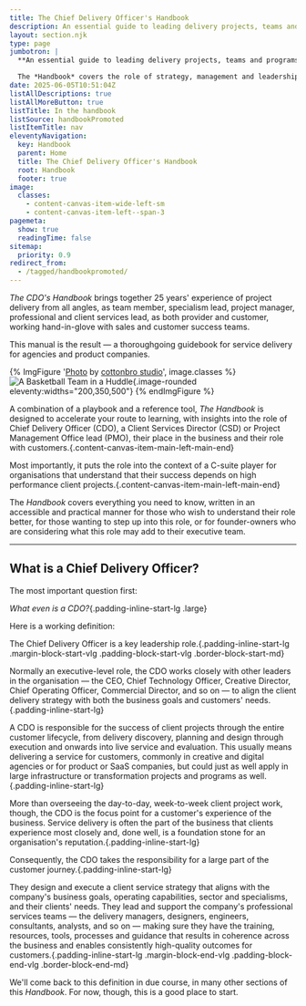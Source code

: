 ```yaml
---
title: The Chief Delivery Officer's Handbook
description: An essential guide to leading delivery projects, teams and programs for agencies and SaaS product companies.
layout: section.njk
type: page
jumbotron: |
  **An essential guide to leading delivery projects, teams and programs for agencies, client service businesses and SaaS product companies, with insights and guidance for professional services directors, client services directors, and other delivery principal roles.**

  The *Handbook* covers the role of strategy, management and leadership for project delivery for clients within the expectations of ambitious organisations. It also covers how the CDO fits in the context of the c-suite, supporting internal and external stakeholders.{.smaller .margin-block-start-vlg}
date: 2025-06-05T10:51:04Z
listAllDescriptions: true
listAllMoreButton: true
listTitle: In the handbook
listSource: handbookPromoted
listItemTitle: nav
eleventyNavigation:
  key: Handbook
  parent: Home
  title: The Chief Delivery Officer's Handbook
  root: Handbook
  footer: true
image:
  classes:
    - content-canvas-item-wide-left-sm
    - content-canvas-item-left--span-3
pagemeta:
  show: true
  readingTime: false
sitemap:
  priority: 0.9
redirect_from:
  - /tagged/handbookpromoted/
---
```


*The CDO's Handbook* brings together 25 years' experience of project delivery from all angles, as team member, specialism lead, project manager, professional and client services lead, as both provider and customer, working hand-in-glove with sales and customer success teams.

This manual is the result — a thoroughgoing guidebook for service delivery for agencies and product companies.

{% ImgFigure '<a href="https://www.pexels.com/photo/a-basketball-team-in-a-huddle-6767008/" target="_blank" rel="noopener">Photo</a> by <a href="https://www.pexels.com/@cottonbro/" target="_blank" rel="noopener">cottonbro studio</a>', image.classes %}
![A Basketball Team in a Huddle](/public/images/source/pexels-cottonbro-6767008.jpg){.image-rounded eleventy:widths="200,350,500"}
{% endImgFigure %}

A combination of a playbook and a reference tool, *The Handbook* is designed to accelerate your route to learning, with insights into the role of Chief Delivery Officer (CDO), a Client Services Director (CSD) or Project Management Office lead (PMO), their place in the business and their role with customers.{.content-canvas-item-main-left-main-end}

Most importantly, it puts the role into the context of a C-suite player for organisations that understand that their success depends on high performance client projects.{.content-canvas-item-main-left-main-end}

The *Handbook* covers everything you need to know, written in an accessible and practical manner for those who wish to understand their role better, for those wanting to step up into this role, or for founder-owners who are considering what this role may add to their executive team.

---

## What is a Chief Delivery Officer?

The most important question first:

*What even is a CDO?*{.padding-inline-start-lg .large}

Here is a working definition:

The Chief Delivery Officer is a key leadership role.{.padding-inline-start-lg .margin-block-start-vlg .padding-block-start-vlg .border-block-start-md}

Normally an executive-level role, the CDO works closely with other leaders in the organisation — the CEO, Chief Technology Officer, Creative Director, Chief Operating Officer, Commercial Director, and so on — to align the client delivery strategy with both the business goals and customers' needs.{.padding-inline-start-lg}

A CDO is responsible for the success of client projects through the entire customer lifecycle, from delivery discovery, planning and design through execution and onwards into live service and evaluation. This usually means delivering a service for customers, commonly in creative and digital agencies or for product or SaaS companies, but could just as well apply in large infrastructure or transformation projects and programs as well.{.padding-inline-start-lg}

More than overseeing the day-to-day, week-to-week client project work, though, the CDO is the focus point for a customer's experience of the business. Service delivery is often the part of the business that clients experience most closely and, done well, is a foundation stone for an organisation's reputation.{.padding-inline-start-lg}

Consequently, the CDO takes the responsibility for a large part of the customer journey.{.padding-inline-start-lg}

They design and execute a client service strategy that aligns with the company's business goals, operating capabilities, sector and specialisms, and their clients' needs. They lead and support the company's professional services teams — the delivery managers, designers, engineers, consultants, analysts, and so on — making sure they have the training, resources, tools, processes and guidance that results in coherence across the business and enables consistently high-quality outcomes for customers.{.padding-inline-start-lg .margin-block-end-vlg .padding-block-end-vlg .border-block-end-md}

We'll come back to this definition in due course, in many other sections of this *Handbook*. For now, though, this is a good place to start.
